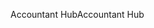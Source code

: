 <span data-ttu-id="00ec2-101">Accountant Hub</span><span class="sxs-lookup"><span data-stu-id="00ec2-101">Accountant Hub</span></span>
